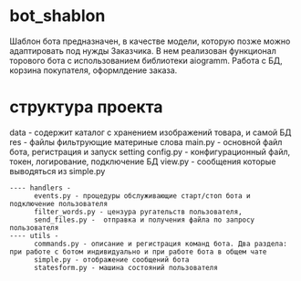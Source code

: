 # bot_shablon

Шаблон бота предназначен, в качестве модели, которую позже можно адаптировать под нужды Заказчика. 
В нем реализован функционал торового бота с использованием библиотеки aiogramm. Работа с БД, корзина покупателя, оформлдение заказа. 

# структура проекта
data - содержит каталог с хранением изображений товара, и самой БД
res - файлы фильтрующие материные слова 
main.py - основной файл бота, регистрация и запуск
setting 
  config.py - конфигурационный файл, токен, логирование, подключение БД
  view.py - сообщения которые выводяться из simple.py

    ---- handlers -  
          events.py - процедуры обслуживающие старт/стоп бота и подключение пользователя
          filter_words.py - цензура ругательств пользователя, 
          send_files.py -  отправка и получения файла по запросу пользователя
    ---- utils -         
          commands.py - описание и регистрация команд бота. Два раздела: при работе с ботом индивидуально и при работе бота в общем чате
          simple.py - отображение сообщений бота
          statesform.py - машина состояний пользователя
          
